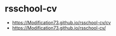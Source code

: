 # rsschool-cv

+ https://Modification73.github.io/rsschool-cv/cv
+ https://Modification73.github.io/rsschool-cv/
